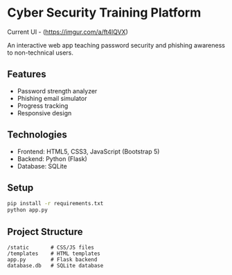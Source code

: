 # Cyber Security Training Platform

Current UI - (https://imgur.com/a/ft4lQVX)

An interactive web app teaching password security and phishing awareness to non-technical users.

## Features
- Password strength analyzer
- Phishing email simulator
- Progress tracking
- Responsive design

## Technologies
- Frontend: HTML5, CSS3, JavaScript (Bootstrap 5)
- Backend: Python (Flask)
- Database: SQLite

## Setup
```bash
pip install -r requirements.txt
python app.py
```

## Project Structure
```
/static       # CSS/JS files
/templates    # HTML templates
app.py        # Flask backend
database.db   # SQLite database
```
